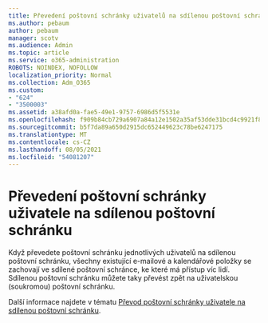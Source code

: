 ```yaml
---
title: Převedení poštovní schránky uživatelů na sdílenou poštovní schránku
ms.author: pebaum
author: pebaum
manager: scotv
ms.audience: Admin
ms.topic: article
ms.service: o365-administration
ROBOTS: NOINDEX, NOFOLLOW
localization_priority: Normal
ms.collection: Adm_O365
ms.custom:
- "624"
- "3500003"
ms.assetid: a38afd0a-fae5-49e1-9757-6986d5f5531e
ms.openlocfilehash: f909b84cb729a6907a84a12e1502a35af53dde31bcd4c9921f8bf81947c04614
ms.sourcegitcommit: b5f7da89a650d2915dc652449623c78be6247175
ms.translationtype: MT
ms.contentlocale: cs-CZ
ms.lasthandoff: 08/05/2021
ms.locfileid: "54081207"
---
```

# <a name="convert-a-user-mailbox-to-a-shared-mailbox"></a>Převedení poštovní schránky uživatele na sdílenou poštovní schránku

Když převedete poštovní schránku jednotlivých uživatelů na sdílenou poštovní schránku, všechny existující e-mailové a kalendářové položky se zachovají ve sdílené poštovní schránce, ke které má přístup víc lidí. Sdílenou poštovní schránku můžete taky převést zpět na uživatelskou (soukromou) poštovní schránku.
  
Další informace najdete v tématu [Převod poštovní schránky uživatele na sdílenou poštovní schránku](https://docs.microsoft.com/microsoft-365/admin/email/convert-user-mailbox-to-shared-mailbox).
  